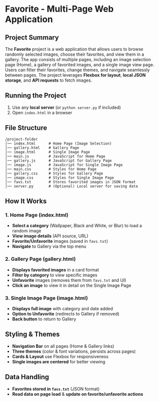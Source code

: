 # Favorite - Multi-Page Web Application

## Project Summary
The **Favorite** project is a web application that allows users to browse randomly selected images, choose their favorites, and view them in a gallery. The app consists of multiple pages, including an image selection page (Home), a gallery of favorited images, and a single image view page. Users can filter their favorites, change themes, and navigate seamlessly between pages. The project leverages **Flexbox for layout**, **local JSON storage**, and **API requests** to fetch images.

## Running the Project
1. Use any **local server** (or `python server.py` if included)
2. Open `index.html` in a browser

## File Structure
```
/project-folder
│── index.html      # Home Page (Image Selection)
│── gallery.html    # Gallery Page
│── image.html      # Single Image Page
│── main.js         # JavaScript for Home Page
│── gallery.js      # JavaScript for Gallery Page
│── image.js        # JavaScript for Single Image Page
│── main.css        # Styles for Home Page
│── gallery.css     # Styles for Gallery Page
│── image.css       # Styles for Single Image Page
│── favs.txt        # Stores favorited images in JSON format
│── server.py       # (Optional) Local server for saving data
```

## How It Works
### **1. Home Page (index.html)**
- **Select a category** (Wallpaper, Black and White, or Blur) to load a random image
- **View image details** (API source, URL)
- **Favorite/Unfavorite** images (saved in `favs.txt`)
- **Navigate** to Gallery via the top menu

### **2. Gallery Page (gallery.html)**
- **Displays favorited images** in a card format
- **Filter by category** to view specific images
- **Unfavorite** images (removes them from `favs.txt` and UI)
- **Click an image** to view it in detail on the Single Image Page

### **3. Single Image Page (image.html)**
- **Displays full image** with category and date added
- **Option to Unfavorite** (redirects to Gallery if removed)
- **Back button** to return to Gallery

## Styling & Themes
- **Navigation Bar** on all pages (Home & Gallery links)
- **Three themes** (color & font variations, persists across pages)
- **Cards & Layout** use Flexbox for responsiveness
- **Single images are centered** for better viewing

## Data Handling
- **Favorites stored in `favs.txt`** (JSON format)
- **Read data on page load** & **update on favorite/unfavorite actions**

